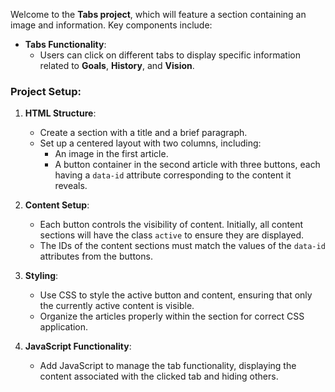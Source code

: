 Welcome to the **Tabs project**, which will feature a section containing an image and information. Key components include:

- **Tabs Functionality**:
  - Users can click on different tabs to display specific information related to **Goals**, **History**, and **Vision**.
  
### Project Setup:
1. **HTML Structure**:
   - Create a section with a title and a brief paragraph.
   - Set up a centered layout with two columns, including:
     - An image in the first article.
     - A button container in the second article with three buttons, each having a `data-id` attribute corresponding to the content it reveals.

2. **Content Setup**:
   - Each button controls the visibility of content. Initially, all content sections will have the class `active` to ensure they are displayed.
   - The IDs of the content sections must match the values of the `data-id` attributes from the buttons.

3. **Styling**:
   - Use CSS to style the active button and content, ensuring that only the currently active content is visible.
   - Organize the articles properly within the section for correct CSS application.

4. **JavaScript Functionality**:
   - Add JavaScript to manage the tab functionality, displaying the content associated with the clicked tab and hiding others.
